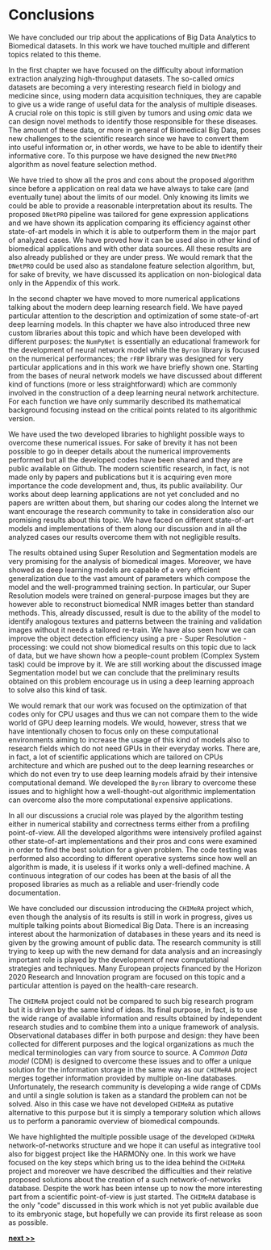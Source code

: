 # Conclusions

We have concluded our trip about the applications of Big Data Analytics to Biomedical datasets.
In this work we have touched multiple and different topics related to this theme.

In the first chapter we have focused on the difficulty about information extraction analyzing high-throughput datasets.
The so-called *omics* datasets are becoming a very interesting research field in biology and medicine since, using modern data acquisition techniques, they are capable to give us a wide range of useful data for the analysis of multiple diseases.
A crucial role on this topic is still given by tumors and using *omic* data we can design novel methods to identify those responsible for these diseases.
The amount of these data, or more in general of Biomedical Big Data, poses new challenges to the scientific research since we have to convert them into useful information or, in other words, we have to be able to identify their informative core.
To this purpose we have designed the new `DNetPRO` algorithm as novel feature selection method.

We have tried to show all the pros and cons about the proposed algorithm since before a application on real data we have always to take care (and eventually tune) about the limits of our model.
Only knowing its limits we could be able to provide a reasonable interpretation about its results.
The proposed `DNetPRO` pipeline was tailored for gene expression applications and we have shown its application comparing its efficiency against other state-of-art models in which it is able to outperform them in the major part of analyzed cases.
We have proved how it can be used also in other kind of biomedical applications and with other data sources.
All these results are also already published or they are under press.
We would remark that the `DNetPRO` could be used also as standalone feature selection algorithm, but, for sake of brevity, we have discussed its application on non-biological data only in the Appendix of this work.

In the second chapter we have moved to more numerical applications talking about the modern deep learning research field.
We have payed particular attention to the description and optimization of some state-of-art deep learning models.
In this chapter we have also introduced three new custom libraries about this topic and which have been developed with different purposes: the `NumPyNet` is essentially an educational framework for the development of neural network model while the `Byron` library is focused on the numerical performances; the `rFBP` library was designed for very particular applications and in this work we have briefly shown one.
Starting from the bases of neural network models we have discussed about different kind of functions (more or less straightforward) which are commonly involved in the construction of a deep learning neural network architecture.
For each function we have only summarily described its mathematical background focusing instead on the critical points related to its algorithmic version.

We have used the two developed libraries to highlight possible ways to overcome these numerical issues.
For sake of brevity it has not been possible to go in deeper details about the numerical improvements performed but all the developed codes have been shared and they are public available on Github.
The modern scientific research, in fact, is not made only by papers and publications but it is acquiring even more importance the code development and, thus, its public availability.
Our works about deep learning applications are not yet concluded and no papers are written about them, but sharing our codes along the Internet we want encourage the research community to take in consideration also our promising results about this topic.
We have faced on different state-of-art models and implementations of them along our discussion and in all the analyzed cases our results overcome them with not negligible results.

The results obtained using Super Resolution and Segmentation models are very promising for the analysis of biomedical images.
Moreover, we have showed as deep learning models are capable of a very efficient generalization due to the vast amount of parameters which compose the model and the well-programmed training section.
In particular, our Super Resolution models were trained on general-purpose images but they are however able to reconstruct biomedical NMR images better than standard methods.
This, already discussed, result is due to the ability of the model to identify analogous textures and patterns between the training and validation images without it needs a tailored re-train.
We have also seen how we can improve the object detection efficiency using a pre - Super Resolution - processing: we could not show biomedical results on this topic due to lack of data, but we have shown how a people-count problem (Complex System task) could be improve by it.
We are still working about the discussed image Segmentation model but we can conclude that the preliminary results obtained on this problem encourage us in using a deep learning approach to solve also this kind of task.

We would remark that our work was focused on the optimization of that codes only for CPU usages and thus we can not compare them to the wide world of GPU deep learning models.
We would, however, stress that we have intentionally chosen to focus only on these computational environments aiming to increase the usage of this kind of models also to research fields which do not need GPUs in their everyday works.
There are, in fact, a lot of scientific applications which are tailored on CPUs architecture and which are pushed out to the deep learning researches or which do not even try to use deep learning models afraid by their intensive computational demand.
We developed the `Byron` library to overcome these issues and to highlight how a well-thought-out algorithmic implementation can overcome also the more computational expensive applications.

In all our discussions a crucial role was played by the algorithm testing either in numerical stability and correctness terms either from a profiling point-of-view.
All the developed algorithms were intensively profiled against other state-of-art implementations and their pros and cons were examined in order to find the best solution for a given problem.
The code testing was performed also according to different operative systems since how well an algorithm is made, it is useless if it works only a well-defined machine.
A continuous integration of our codes has been at the basis of all the proposed libraries as much as a reliable and user-friendly code documentation.

We have concluded our discussion introducing the `CHIMeRA` project which, even though the analysis of its results is still in work in progress, gives us multiple talking points about Biomedical Big Data.
There is an increasing interest about the harmonization of databases in these years and its need is given by the growing amount of public data.
The research community is still trying to keep up with the new demand for data analysis and an increasingly important role is played by the development of new computational strategies and techniques.
Many European projects financed by the Horizon 2020 Research and Innovation program are focused on this topic and a particular attention is payed on the health-care research.

The `CHIMeRA` project could not be compared to such big research program but it is driven by the same kind of ideas.
Its final purpose, in fact, is to use the wide range of available information and results obtained by independent research studies and to combine them into a unique framework of analysis.
Observational databases differ in both purpose and design: they have been collected for different purposes and the logical organizations as much the medical terminologies can vary from source to source.
A *Common Data model* (CDM) is designed to overcome these issues and to offer a unique solution for the information storage in the same way as our `CHIMeRA` project merges together information provided by multiple on-line databases.
Unfortunately, the research community is developing a wide range of CDMs and until a single solution is taken as a standard the problem can not be solved.
Also in this case we have not developed `CHIMeRA` as putative alternative to this purpose but it is simply a temporary solution which allows us to perform a panoramic overview of biomedical compounds.

We have highlighted the multiple possible usage of the developed `CHIMeRA` network-of-networks structure and we hope it can useful as integrative tool also for biggest project like the HARMONy one.
In this work we have focused on the key steps which bring us to the idea behind the `CHIMeRA` project and moreover we have described the difficulties and their relative proposed solutions about the creation of a such network-of-networks database.
Despite the work has been intense up to now the more interesting part from a scientific point-of-view is just started.
The `CHIMeRA` database is the only "code" discussed in this work which is not yet public available due to its embryonic stage, but hopefully we can provide its first release as soon as possible.

[**next >>**](./SUMMARY.md)
